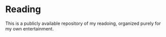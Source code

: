# Reading
This is a publicly available repository of my readoing, organized purely for my own entertainment.
